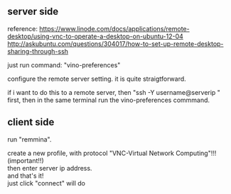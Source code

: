 server side
------------------

reference: https://www.linode.com/docs/applications/remote-desktop/using-vnc-to-operate-a-desktop-on-ubuntu-12-04  
http://askubuntu.com/questions/304017/how-to-set-up-remote-desktop-sharing-through-ssh

just run command: "vino-preferences"

configure the remote server setting. it is quite straigtforward.

if i want to do this to a remote server,
then "ssh -Y username@serverip " first, then
in the same terminal run the vino-preferences commmand.


client side
-----------------
run "remmina".

create a new profile, with protocol "VNC-Virtual Network Computing"!!! (important!!)  
then enter server ip address.  
and that's it!  
just click "connect" will do
